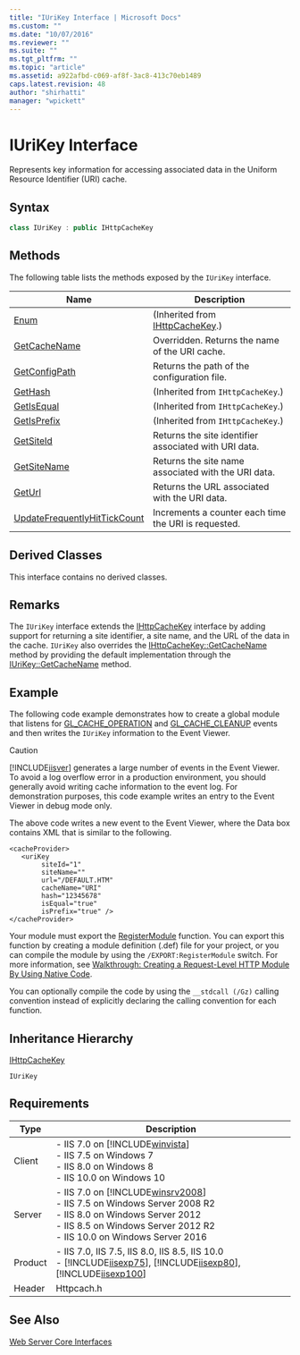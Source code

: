 ```yaml
---
title: "IUriKey Interface | Microsoft Docs"
ms.custom: ""
ms.date: "10/07/2016"
ms.reviewer: ""
ms.suite: ""
ms.tgt_pltfrm: ""
ms.topic: "article"
ms.assetid: a922afbd-c069-af8f-3ac8-413c70eb1489
caps.latest.revision: 48
author: "shirhatti"
manager: "wpickett"
---
```

# IUriKey Interface
Represents key information for accessing associated data in the Uniform Resource Identifier (URI) cache.  
  
## Syntax  
  
```cpp  
class IUriKey : public IHttpCacheKey  
```  
  
## Methods  
 The following table lists the methods exposed by the `IUriKey` interface.  
  
|Name|Description|  
|----------|-----------------|  
|[Enum](../../web-development-reference\native-code-api-reference/ihttpcachekey-enum-method.md)|(Inherited from [IHttpCacheKey](../../web-development-reference\native-code-api-reference/ihttpcachekey-interface.md).)|  
|[GetCacheName](../../web-development-reference\native-code-api-reference/iurikey-getcachename-method.md)|Overridden. Returns the name of the URI cache.|  
|[GetConfigPath](../../web-development-reference\native-code-api-reference/iurikay-getconfigpath-method.md)|Returns the path of the configuration file.|  
|[GetHash](../../web-development-reference\native-code-api-reference/ihttpcachekey-gethash-method.md)|(Inherited from `IHttpCacheKey`.)|  
|[GetIsEqual](../../web-development-reference\native-code-api-reference/ihttpcachekey-getisequal-method.md)|(Inherited from `IHttpCacheKey`.)|  
|[GetIsPrefix](../../web-development-reference\native-code-api-reference/ihttpcachekey-getisprefix-method.md)|(Inherited from `IHttpCacheKey`.)|  
|[GetSiteId](../../web-development-reference\native-code-api-reference/iurikey-getsiteid-method.md)|Returns the site identifier associated with URI data.|  
|[GetSiteName](../../web-development-reference\native-code-api-reference/iurikey-getsitename-method.md)|Returns the site name associated with the URI data.|  
|[GetUrl](../../web-development-reference\native-code-api-reference/iurikey-geturl-method.md)|Returns the URL associated with the URI data.|  
|[UpdateFrequentlyHitTickCount](../../web-development-reference\native-code-api-reference/iurikey-interface.md)|Increments a counter each time the URI is requested.|  
  
## Derived Classes  
 This interface contains no derived classes.  
  
## Remarks  
 The `IUriKey` interface extends the [IHttpCacheKey](../../web-development-reference\native-code-api-reference/ihttpcachekey-interface.md) interface by adding support for returning a site identifier, a site name, and the URL of the data in the cache. `IUriKey` also overrides the [IHttpCacheKey::GetCacheName](../../web-development-reference\native-code-api-reference/ihttpcachekey-getcachename-method.md) method by providing the default implementation through the [IUriKey::GetCacheName](../../web-development-reference\native-code-api-reference/iurikey-getcachename-method.md) method.  
  
## Example  
 The following code example demonstrates how to create a global module that listens for [GL_CACHE_OPERATION](../../web-development-reference\native-code-api-reference/request-processing-constants.md) and [GL_CACHE_CLEANUP](../../web-development-reference\native-code-api-reference/request-processing-constants.md) events and then writes the `IUriKey` information to the Event Viewer.  
  
> [!CAUTION]
>  [!INCLUDE[iisver](../../wmi-provider/includes/iisver-md.md)] generates a large number of events in the Event Viewer. To avoid a log overflow error in a production environment, you should generally avoid writing cache information to the event log. For demonstration purposes, this code example writes an entry to the Event Viewer in debug mode only.  
  
<!-- TODO: review snippet reference  [!CODE [IUriKey#1](IUriKey#1)]  -->  
  
 The above code writes a new event to the Event Viewer, where the Data box contains XML that is similar to the following.  
  
```  
<cacheProvider>  
   <uriKey   
        siteId="1"   
        siteName=""   
        url="/DEFAULT.HTM"   
        cacheName="URI"   
        hash="12345678"   
        isEqual="true"   
        isPrefix="true" />  
</cacheProvider>  
```  
  
 Your module must export the [RegisterModule](../../web-development-reference\native-code-api-reference/pfn-registermodule-function.md) function. You can export this function by creating a module definition (.def) file for your project, or you can compile the module by using the `/EXPORT:RegisterModule` switch. For more information, see [Walkthrough: Creating a Request-Level HTTP Module By Using Native Code](../../web-development-reference\native-code-development-overview\walkthrough-creating-a-request-level-http-module-by-using-native-code.md).  
  
 You can optionally compile the code by using the `__stdcall (/Gz)` calling convention instead of explicitly declaring the calling convention for each function.  
  
## Inheritance Hierarchy  
 [IHttpCacheKey](../../web-development-reference\native-code-api-reference/ihttpcachekey-interface.md)  
  
 `IUriKey`  
  
## Requirements  
  
|Type|Description|  
|----------|-----------------|  
|Client|-   IIS 7.0 on [!INCLUDE[winvista](../../wmi-provider/includes/winvista-md.md)]<br />-   IIS 7.5 on Windows 7<br />-   IIS 8.0 on Windows 8<br />-   IIS 10.0 on Windows 10|  
|Server|-   IIS 7.0 on [!INCLUDE[winsrv2008](../../wmi-provider/includes/winsrv2008-md.md)]<br />-   IIS 7.5 on Windows Server 2008 R2<br />-   IIS 8.0 on Windows Server 2012<br />-   IIS 8.5 on Windows Server 2012 R2<br />-   IIS 10.0 on Windows Server 2016|  
|Product|-   IIS 7.0, IIS 7.5, IIS 8.0, IIS 8.5, IIS 10.0<br />-   [!INCLUDE[iisexp75](../../web-development-reference/native-code-api-reference/includes/iisexp75-md.md)], [!INCLUDE[iisexp80](../../web-development-reference/native-code-api-reference/includes/iisexp80-md.md)], [!INCLUDE[iisexp100](../../web-development-reference/native-code-api-reference/includes/iisexp100-md.md)]|  
|Header|Httpcach.h|  
  
## See Also  
 [Web Server Core Interfaces](../../web-development-reference\native-code-api-reference/web-server-core-interfaces.md)